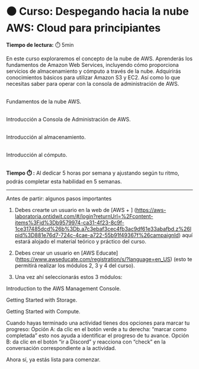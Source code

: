 # ⚫ Curso: Despegando hacia la nube AWS: Cloud para principiantes


**Tiempo de lectura:** ⏱️️️ 5min


<!-- El siguiente bloque de comentario se usa también  para mostrar un preview o resumen del program, skill o module en thumbnails de FE (por ejemplo) -->
<!-- preview:start -->
<p>En este curso exploraremos el concepto de la nube de AWS. Aprenderás los fundamentos de Amazon Web Services, incluyendo cómo proporciona servicios de almacenamiento y cómputo a través de la nube. Adquirirás conocimientos básicos para utilizar Amazon S3 y EC2. Así como lo que necesitas saber para operar con la consola de administración de AWS.</p>
<p><br>Fundamentos de la nube AWS.</p>
<p><br>Introducción a Consola de Administración de AWS.</p>
<p><br>Introducción al almacenamiento.</p>
<p><br>Introducción al cómputo.
</p>
<p><br><b>Tiempo ⏱️️ :</b> Al dedicar 5 horas por semana y ajustando según tu ritmo, podrás completar esta habilidad en 5 semanas.</p>
<!-- preview:end -->

---

Antes de partir: algunos pasos importantes
1. Debes crearte un usuario en la web de  [AWS + <L>] (https://aws-laboratoria.ontidwit.com/#/login?returnUrl=%2Fcontent-items%3Fid%3Db9579974-ca31-4f23-8c9f-1ce317485dcd%26b%3Db.a7c3ebaf3cec4fb3ac9df61e33abafbd.z%26lpid%3D881e76d7-724c-4cae-a722-55b91f49367f%26campaignId) aquí estará alojado el material teórico y práctico del curso.

2. Debes crear un usuario en [AWS Educate] (https://www.awseducate.com/registration/s/?language=en_US) (esto te permitirá realizar los módulos 2, 3 y 4 del curso).

3. Una vez ahí seleccionarás estos 3 módulos:
</p>Introduction to the AWS Management Console.</p>
</p>Getting Started with Storage.</p>
</p>Getting Started with Compute.</p>




Cuando hayas terminado una actividad tienes dos opciones para marcar tu progreso:
Opción A: da clic en el botón verde a tu derecha: “marcar como completada” esto nos ayuda a identificar  el progreso de tu avance.
Opción B: da clic en el botón “ir a Discord” y reacciona con “check” en la conversación correspondiente a la actividad.

Ahora sí, ya estás lista para comenzar.

